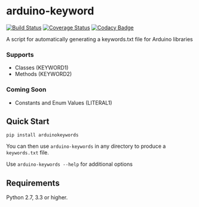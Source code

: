 # arduino-keyword #

[![Build Status](https://travis-ci.org/r89m/arduino-keywords.svg?branch=master)](https://travis-ci.org/r89m/arduino-keywords)
[![Coverage Status](https://coveralls.io/repos/github/r89m/arduino-keywords/badge.svg?branch=master)](https://coveralls.io/github/r89m/arduino-keywords?branch=master)
[![Codacy Badge](https://api.codacy.com/project/badge/Grade/255128dccb5047a2acd5b6030c6efb7c)](https://www.codacy.com/app/richard-miles/arduino-keywords?utm_source=github.com&amp;utm_medium=referral&amp;utm_content=r89m/arduino-keywords&amp;utm_campaign=Badge_Grade)

A script for automatically generating a keywords.txt file for Arduino libraries

### Supports ###
* Classes	(KEYWORD1)
* Methods (KEYWORD2)

### Coming Soon ###
* Constants and Enum Values (LITERAL1)

## Quick Start ##
```pip install arduinokeywords```

You can then use ```arduino-keywords``` in any directory to produce a ```keywords.txt``` file.

Use ```arduino-keywords --help``` for additional options

## Requirements ##

Python 2.7, 3.3 or higher.

